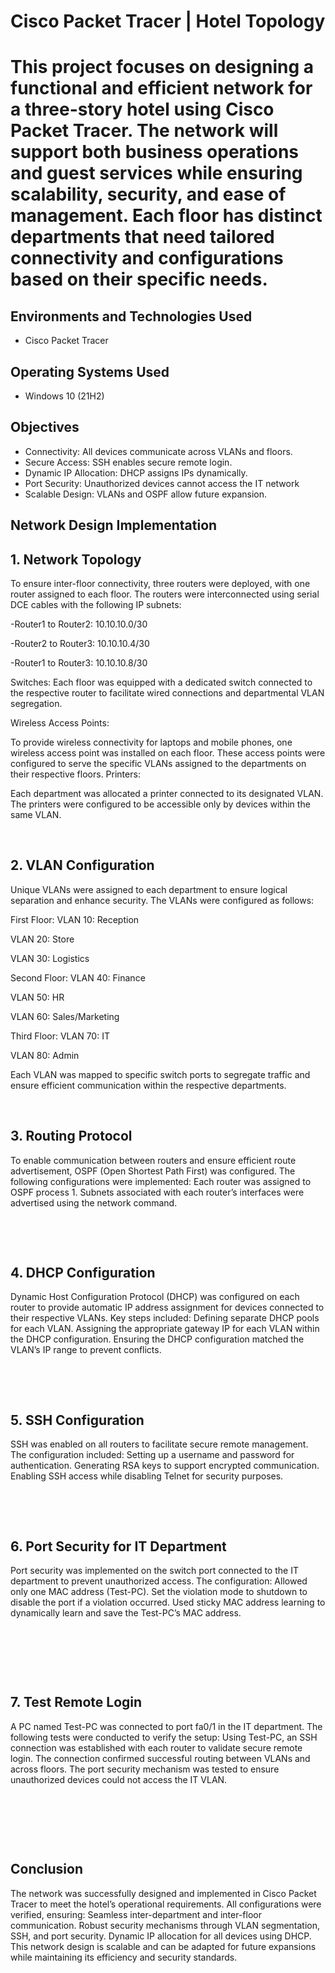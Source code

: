 <p align="center">
</p>

<h1>Cisco Packet Tracer |  Hotel Topology<h1>
  
This project focuses on designing a functional and efficient network for a three-story hotel using Cisco Packet Tracer. The network will support both business operations and guest services while ensuring scalability, security, and ease of management. Each floor has distinct departments that need tailored connectivity and configurations based on their specific needs.

<h2>Environments and Technologies Used</h2>

- Cisco Packet Tracer

<h2>Operating Systems Used </h2>

- Windows 10</b> (21H2)

<h2>Objectives</h2>

- Connectivity: All devices communicate across VLANs and floors.
- Secure Access: SSH enables secure remote login.
- Dynamic IP Allocation: DHCP assigns IPs dynamically.
- Port Security: Unauthorized devices cannot access the IT network
- Scalable Design: VLANs and OSPF allow future expansion.

<h2>Network Design Implementation</h2>

<p>

</p>
<p>
<h2>1. Network Topology</h2>
To ensure inter-floor connectivity, three routers were deployed, with one router assigned to each floor. The routers were interconnected using serial DCE cables with the following IP subnets:
  
-Router1 to Router2: 10.10.10.0/30

-Router2 to Router3: 10.10.10.4/30

-Router1 to Router3: 10.10.10.8/30

Switches:
Each floor was equipped with a dedicated switch connected to the respective router to facilitate wired connections and departmental VLAN segregation.

Wireless Access Points:

To provide wireless connectivity for laptops and mobile phones, one wireless access point was installed on each floor. These access points were configured to serve the specific VLANs assigned to the departments on their respective floors.
Printers:

Each department was allocated a printer connected to its designated VLAN. The printers were configured to be accessible only by devices within the same VLAN.

</p>
<br />

<p>
</p>
<p>
<h2>2. VLAN Configuration</h2>
Unique VLANs were assigned to each department to ensure logical separation and enhance security. The VLANs were configured as follows:
  
First Floor:
VLAN 10: Reception

VLAN 20: Store

VLAN 30: Logistics
  
Second Floor:
VLAN 40: Finance

VLAN 50: HR

VLAN 60: Sales/Marketing

Third Floor:
VLAN 70: IT

VLAN 80: Admin

Each VLAN was mapped to specific switch ports to segregate traffic and ensure efficient communication within the respective departments.

</p>
<br />

<p>

</p>
<p>
<h2>3. Routing Protocol</h2>
To enable communication between routers and ensure efficient route advertisement, OSPF (Open Shortest Path First) was configured. The following configurations were implemented:
Each router was assigned to OSPF process 1.
Subnets associated with each router’s interfaces were advertised using the network command.

</p>
<br />
</p>
<br />

<p>

</p>
<p>
<h2>4. DHCP Configuration</h2>
Dynamic Host Configuration Protocol (DHCP) was configured on each router to provide automatic IP address assignment for devices connected to their respective VLANs. Key steps included:
Defining separate DHCP pools for each VLAN.
Assigning the appropriate gateway IP for each VLAN within the DHCP configuration.
Ensuring the DHCP configuration matched the VLAN’s IP range to prevent conflicts.

</p>
<br /></p>
<br />

<p>

</p>
<p>
<h2>5. SSH Configuration</h2>
SSH was enabled on all routers to facilitate secure remote management. The configuration included:
Setting up a username and password for authentication.
Generating RSA keys to support encrypted communication.
Enabling SSH access while disabling Telnet for security purposes.

</p>
<br /></p>
<br />

<p>

</p>
<p>
<h2>6. Port Security for IT Department</h2>
Port security was implemented on the switch port connected to the IT department to prevent unauthorized access. The configuration:
Allowed only one MAC address (Test-PC).
Set the violation mode to shutdown to disable the port if a violation occurred.
Used sticky MAC address learning to dynamically learn and save the Test-PC’s MAC address.

</p>
<br />
</p>
<br /></p>
<br />

<p>

</p>
<p>
<h2>7. Test Remote Login</h2>
A PC named Test-PC was connected to port fa0/1 in the IT department. The following tests were conducted to verify the setup:
Using Test-PC, an SSH connection was established with each router to validate secure remote login.
The connection confirmed successful routing between VLANs and across floors.
The port security mechanism was tested to ensure unauthorized devices could not access the IT VLAN.

</p>
<br /></p>
<br /></p>
<br />

<p>

</p>
<p>
<h2>Conclusion</h2>
The network was successfully designed and implemented in Cisco Packet Tracer to meet the hotel’s operational requirements. All configurations were verified, ensuring:
Seamless inter-department and inter-floor communication.
Robust security mechanisms through VLAN segmentation, SSH, and port security.
Dynamic IP allocation for all devices using DHCP.
This network design is scalable and can be adapted for future expansions while maintaining its efficiency and security standards.

</p>
<br />
